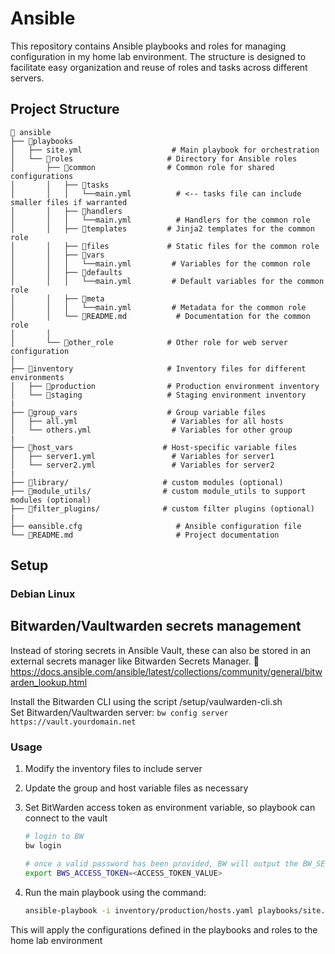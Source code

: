 # Ansible

This repository contains Ansible playbooks and roles for managing configuration in my home lab environment. The structure is designed to facilitate easy organization and reuse of roles and tasks across different servers.

## Project Structure

```text
📂 ansible
├── 📂playbooks
│   ├── site.yml                    # Main playbook for orchestration
│   └── 📂roles                     # Directory for Ansible roles
│       ├── 📂common                # Common role for shared configurations
│       │   ├── 📂tasks
│       │   │   └──main.yml          # <-- tasks file can include smaller files if warranted
│       │   ├── 📂handlers
│       │   │   └──main.yml          # Handlers for the common role
│       │   ├── 📂templates         # Jinja2 templates for the common role
│       │   ├── 📂files             # Static files for the common role
│       │   ├── 📂vars
│       │   │   └──main.yml         # Variables for the common role
│       │   ├── 📂defaults
│       │   │   └──main.yml         # Default variables for the common role
│       │   ├── 📂meta
│       │   │   └──main.yml         # Metadata for the common role
│       │   └── 📄README.md           # Documentation for the common role
│       │
│       └── 📂other_role            # Other role for web server configuration
│           
├── 📂inventory                     # Inventory files for different environments
│   ├── 📂production                # Production environment inventory
│   └── 📂staging                   # Staging environment inventory
|
├── 📂group_vars                    # Group variable files
│   ├── all.yml                     # Variables for all hosts
│   └── others.yml                  # Variables for other group
|
├── 📂host_vars                    # Host-specific variable files
│   ├── server1.yml                 # Variables for server1
│   └── server2.yml                 # Variables for server2
|
├── 📂library/                     # custom modules (optional)
├── 📂module_utils/                # custom module_utils to support modules (optional)
├── 📂filter_plugins/              # custom filter plugins (optional)
|
├── ⚙️ansible.cfg                     # Ansible configuration file
└── 📄README.md                       # Project documentation
```

## Setup

### Debian Linux

## Bitwarden/Vaultwarden secrets management

Instead of storing secrets in Ansible Vault, these can also be stored in an external secrets manager like Bitwarden Secrets Manager.
🔗 <https://docs.ansible.com/ansible/latest/collections/community/general/bitwarden_lookup.html>

Install the Bitwarden CLI using the script /setup/vaulwarden-cli.sh  
Set Bitwarden/Vaultwarden server: `bw config server https://vault.yourdomain.net`

### Usage

1. Modify the inventory files to include server
2. Update the group and host variable files as necessary
3. Set BitWarden access token as environment variable, so playbook can connect to the vault

    ```bash
    # login to BW
    bw login
    
    # once a valid password has been provided, BW will output the BW_SESSION value
    export BWS_ACCESS_TOKEN=<ACCESS_TOKEN_VALUE>
    ```

4. Run the main playbook using the command:

    ```bash
    ansible-playbook -i inventory/production/hosts.yaml playbooks/site.yml
    ```

This will apply the configurations defined in the playbooks and roles to the home lab environment
